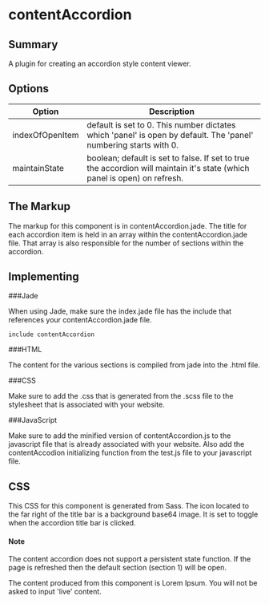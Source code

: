 # contentAccordion

## Summary

A plugin for creating an accordion style content viewer.

## Options

Option | Description
--- | ---
indexOfOpenItem | default is set to 0. This number dictates which 'panel' is open by default. The 'panel' numbering starts with 0.
maintainState | boolean; default is set to false. If set to true the accordion will maintain it's state (which panel is open) on refresh.

## The Markup

The markup for this component is in contentAccordion.jade. The title for each accordion item is held in an array within the contentAccordion.jade file. That array is also responsible for the number of sections within the accordion.

## Implementing

###Jade

When using Jade, make sure the index.jade file has the include that references your contentAccordion.jade file. 

```jade
include contentAccordion
```
###HTML

The content for the various sections is compiled from jade into the .html file. 

###CSS

Make sure to add the .css that is generated from the .scss file to the stylesheet that is associated with your website. 

###JavaScript

Make sure to add the minified version of contentAccordion.js to the javascript file that is already associated with your website. Also add the contentAccodion initializing function from the test.js file to your javascript file.

## CSS

This CSS for this component is generated from Sass. The icon located to the far right of the title bar is a background base64 image. It is set to toggle when the accordion title bar is clicked.

#### Note 

The content accordion does not support a persistent state function. If the page is refreshed then the default section (section 1) will be open. 

The content produced from this component is Lorem Ipsum. You will not be asked to input 'live' content.